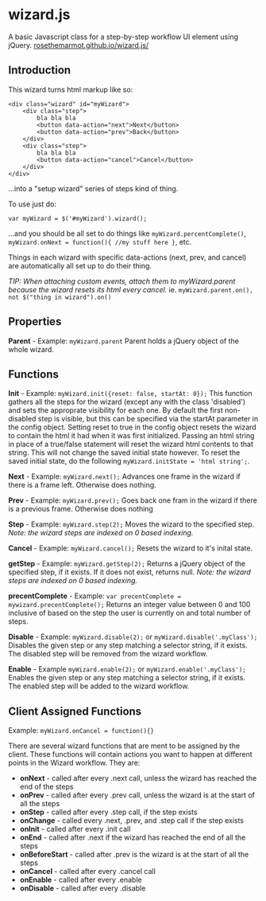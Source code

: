 # wizard.js
A basic Javascript class for a step-by-step workflow UI element using jQuery.
[rosethemarmot.github.io/wizard.js/](http://rosethemarmot.github.io/wizard.js/)

## Introduction
This wizard turns html markup like so:
```
<div class="wizard" id="myWizard">
 	<div class="step">
 		bla bla bla
 		<button data-action="next">Next</button>
 		<button data-action="prev">Back</button>
 	</div>
 	<div class="step">
 		bla bla bla
 		<button data-action="cancel">Cancel</button>
 	</div>
</div>
```

...into a "setup wizard" series of steps kind of thing.

To use just do:

`var myWizard = $('#myWizard').wizard();`

...and you should be all set to do things like `myWizard.percentComplete()`, `myWizard.onNext = function(){ //my stuff here }`, etc.

Things in each wizard with specific data-actions (next, prev, and cancel) are automatically all set up to do their thing.

*TIP: When attaching custom events, attach them to myWizard.parent because the wizard resets its html every cancel.* ie. `myWizard.parent.on(), not $("thing in wizard").on()`

## Properties
**Parent** - 
Example: `myWizard.parent`
Parent holds a jQuery object of the whole wizard.

## Functions
**Init** - 
Example: `myWizard.init({reset: false, startAt: 0});` This function gathers all the steps for the wizard (except any with the class 'disabled') and sets the approprate visibility for each one. By default the first non-disabled step is visible, but this can be specified via the startAt parameter in the config object. Setting reset to true in the config object resets the wizard to contain the html it had when it was first initialized. Passing an html string in place of a true/false statement will reset the wizard html contents to that string. This will not change the saved initial state however. To reset the saved initial state, do the following `myWizard.initState = 'html string';`.

**Next** - 
Example: `myWizard.next();`
Advances one frame in the wizard if there is a frame left. Otherwise does nothing.


**Prev** - 
Example: `myWizard.prev();`
Goes back one fram in the wizard if there is a previous frame. Otherwise does nothing

**Step** - 
Example: `myWizard.step(2);`
Moves the wizard to the specified step. *Note: the wizard steps are indexed on 0 based indexing.*

**Cancel** - 
Example: `myWizard.cancel();`
Resets the wizard to it's inital state.

**getStep** - 
Example: `myWizard.getStep(2);`
Returns a jQuery object of the specified step, if it exists. If it does not exist, returns null. *Note: the wizard steps are indexed on 0 based indexing.*

**precentComplete** - 
Example: `var precentComplete = mywizard.precentComplete();`
Returns an integer value between 0 and 100 inclusive of based on the step the user is currently on and total number of steps.

**Disable** - 
Example: `myWizard.disable(2);` or `myWizard.disable('.myClass');`
Disables the given step or any step matching a selector string, if it exists. The disabled step will be removed from the wizard workflow. 

**Enable** - 
Example `myWizard.enable(2);` or `myWizard.enable('.myClass');`
Enables the given step or any step matching a selector string, if it exists. The enabled step will be added to the wizard workflow. 

## Client Assigned Functions
Example: `myWizard.onCancel = function(){}`

There are several wizard functions that are ment to be assigned by the client. These functions will contain actions you want to happen at different points in the Wizard workflow. They are:
- **onNext** - called after every .next call, unless the wizard has reached the end of the steps
- **onPrev** - called after every .prev call, unless the wizard is at the start of all the steps
- **onStep** - called after every .step call, if the step exists 
- **onChange** - called every .next, .prev, and .step call if the step exists 
- **onInit** - called after every .init call 
- **onEnd** - called after .next if the wizard has reached the end of all the steps 
- **onBeforeStart** - called after .prev is the wizard is at the start of all the steps 
- **onCancel** - called after every .cancel call 
- **onEnable** - called after every .enable
- **onDisable** - called after every .disable

